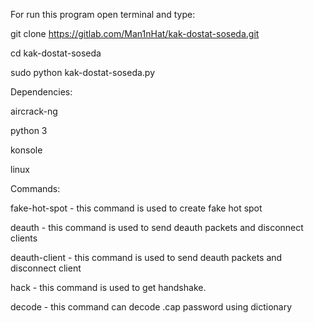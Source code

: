 For run this program open terminal and type:

git clone https://gitlab.com/Man1nHat/kak-dostat-soseda.git

cd kak-dostat-soseda

sudo python kak-dostat-soseda.py

Dependencies:

aircrack-ng

python 3

konsole

linux

Commands:

fake-hot-spot - this command is used to create fake hot spot

deauth - this command is used to send deauth packets and disconnect clients

deauth-client - this command is used to send deauth packets and disconnect client

hack - this command is used to get handshake.

decode - this command can decode .cap password using dictionary